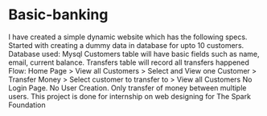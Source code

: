 # Basic-banking
I have created a simple dynamic website which has the following specs. 
Started with creating a dummy data in database for upto 10 customers. Database used: Mysql
Customers table will have basic fields such as name, email, current balance.
Transfers table will record all transfers happened
Flow: Home Page > View all Customers > Select and View one Customer > Transfer Money > Select customer to transfer to > View all Customers
No Login Page. No User Creation. Only transfer of money between multiple users. 
This project is done for internship on web designing for The Spark Foundation 
